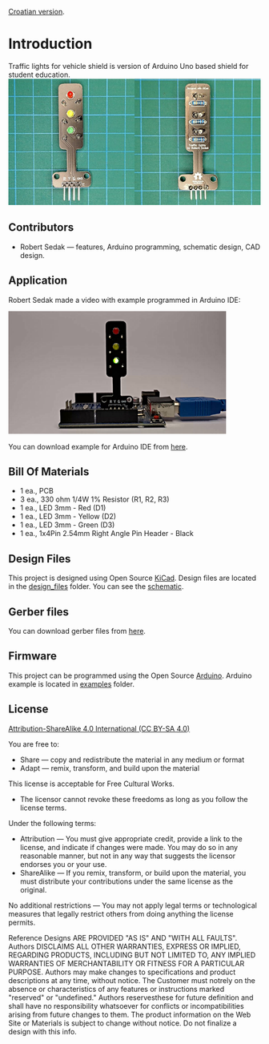 [Croatian version](README_HR-HR.md).

Introduction
============

Traffic lights for vehicle shield is version of Arduino Uno based shield for student education.
![Shield front](images/traffic_lights_vehicle.jpg "Vehicle Traffic Light Shield")


Contributors
------------
- Robert Sedak — features, Arduino programming, schematic design, CAD design.


Application
-----------
Robert Sedak made a video with example programmed in Arduino IDE:

[![Shield application](images/default.png)](https://youtu.be/m3OTxSKJVn8 "Traffic lights for vehicle example")





You can download example for Arduino IDE from [here](examples/).


Bill Of Materials
-----------------
- 1 ea., PCB
- 3 ea., 330 ohm 1/4W 1% Resistor (R1, R2, R3)
- 1 ea., LED 3mm - Red (D1)
- 1 ea., LED 3mm - Yellow (D2)
- 1 ea., LED 3mm - Green (D3)
- 1 ea., 1x4Pin 2.54mm Right Angle Pin Header - Black


Design Files
------------
This project is designed using Open Source [KiCad](http://kicad.org/). Design files are located in the [design_files](design_files/) folder.  You can see the [schematic](images/traffic_lights_vehicle_schematic.png).


Gerber files
------------
You can download gerber files from [here](gerber/traffic_lights_vehicle.zip).



Firmware
--------
This project can be programmed using the Open Source [Arduino](https://www.arduino.cc/).
Arduino example is located in [examples](examples/) folder.


License
-------
[Attribution-ShareAlike 4.0 International (CC BY-SA 4.0)](https://creativecommons.org/licenses/by-sa/4.0/)

You are free to:
- Share — copy and redistribute the material in any medium or format
- Adapt — remix, transform, and build upon the material

This license is acceptable for Free Cultural Works.
- The licensor cannot revoke these freedoms as long as you follow the license terms.

Under the following terms:
- Attribution — You must give appropriate credit, provide a link to the license, and indicate if changes were made. You may do so in any reasonable manner, but not in any way that suggests the licensor endorses you or your use.
- ShareAlike — If you remix, transform, or build upon the material, you must distribute your contributions under the same license as the original.

No additional restrictions — You may not apply legal terms or technological measures that legally restrict others from doing anything the license permits.

Reference Designs ARE PROVIDED "AS IS" AND "WITH ALL FAULTS". Authors DISCLAIMS ALL OTHER WARRANTIES, EXPRESS OR IMPLIED, REGARDING PRODUCTS, INCLUDING BUT NOT LIMITED TO, ANY IMPLIED WARRANTIES OF MERCHANTABILITY OR FITNESS FOR A PARTICULAR PURPOSE.
Authors may make changes to specifications and product descriptions at any time, without notice. The Customer must notrely on the absence or characteristics of any features or instructions marked "reserved" or "undefined."
Authors reservesthese for future definition and shall have no responsibility whatsoever for conflicts or incompatibilities arising from future changes to them. The product information on the Web Site or Materials is subject to change without notice. Do not finalize a design with this info.

